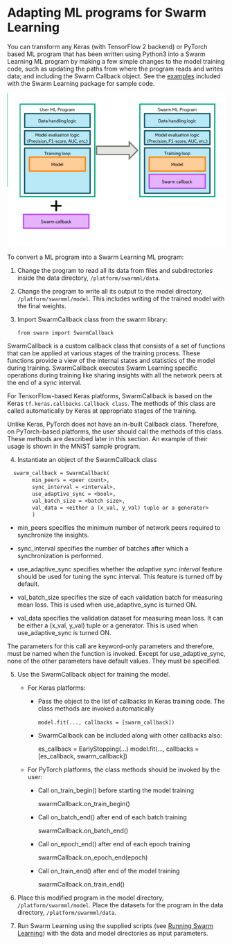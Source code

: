 # Adapting ML programs for Swarm Learning 

You can transform any Keras (with TensorFlow 2 backend) or PyTorch based ML
program that has been written using Python3 into a Swarm Learning ML
program by making a few simple changes to the model training code, such
as updating the paths from where the program reads and writes data; and
including the Swarm Callback object. See the [examples](../examples) included with the
Swarm Learning package for sample code.

![](images/sl_ml_algorithm.png)

To convert a ML program into a Swarm Learning ML program:

1.  Change the program to read all its data from files and
    subdirectories inside the data directory, ``/platform/swarmml/data``.

2.  Change the program to write all its output to the model directory,
    ``/platform/swarmml/model``. This includes writing of the trained model
    with the final weights.

3.  Import SwarmCallback class from the swarm library:

        from swarm import SwarmCallback

 SwarmCallback is a custom callback class that consists of a set of
 functions that can be applied at various stages of the training
 process. These functions provide a view of the internal states and
 statistics of the model during training. SwarmCallback executes Swarm
 Learning specific operations during training like sharing insights
 with all the network peers at the end of a sync interval.

 For TensorFlow-based Keras platforms, SwarmCallback is based on the
 Keras ``tf.keras.callbacks.Callback class``. The methods of this class are
 called automatically by Keras at appropriate stages of the training.

 Unlike Keras, PyTorch does not have an in-built Callback class.
 Therefore, on PyTorch-based platforms, the user should call the
 methods of this class. These methods are described later in this
 section. An example of their usage is shown in the MNIST sample
 program.
     
   4.  Instantiate an object of the SwarmCallback class

      swarm_callback = SwarmCallback(
            min_peers = <peer count>,
            sync_interval = <interval>,
            use_adaptive_sync = <bool>,
            val_batch_size = <batch size>,
            val_data = <either a (x_val, y_val) tuple or a generator>
            )

-   min_peers specifies the minimum number of network peers required to
    synchronize the insights.

-   sync_interval specifies the number of batches after which a
    synchronization is performed.

-   use_adaptive_sync specifies whether the *adaptive sync interval*
    feature should be used for tuning the sync interval. This feature is
    turned off by default.

-   val_batch_size specifies the size of each validation batch for
    measuring mean loss. This is used when use_adaptive_sync is turned
    ON.

-   val_data specifies the validation dataset for measuring mean loss.
    It can be either a (x_val, y_val) tuple or a generator. This is used
    when use_adaptive_sync is turned ON.

 The parameters for this call are keyword-only parameters and
 therefore, must be named when the function is invoked. Except for
 use_adaptive_sync, none of the other parameters have default values.
 They must be specified.

5.  Use the SwarmCallback object for training the model.

    -   For Keras platforms:

        -   Pass the object to the list of callbacks in Keras training
            code. The class methods are invoked automatically

             ``model.fit(..., callbacks = [swarm_callback])``

        -   SwarmCallback can be included along with other callbacks also:

             es_callback = EarlyStopping(...)
               model.fit(..., callbacks = [es_callback, swarm_callback])

    -   For PyTorch platforms, the class methods should be invoked by the user:

        -    Call on_train_begin() before starting the model training

             swarmCallback.on_train_begin()

        -   Call on_batch_end() after end of each batch training

            swarmCallback.on_batch_end()

        -   Call on_epoch_end() after end of each epoch training

            swarmCallback.on_epoch_end(epoch)

        -   Call on_train_end() after end of the model training

            swarmCallback.on_train_end()

6.  Place this modified program in the model directory,
    ``/platform/swarmml/model``. Place the datasets for the program in the
    data directory, ``/platform/swarmml/data``.

7.  Run Swarm Learning using the supplied scripts (see [Running Swarm Learning](RunningSL.md)) with the data and model directories as input parameters.

